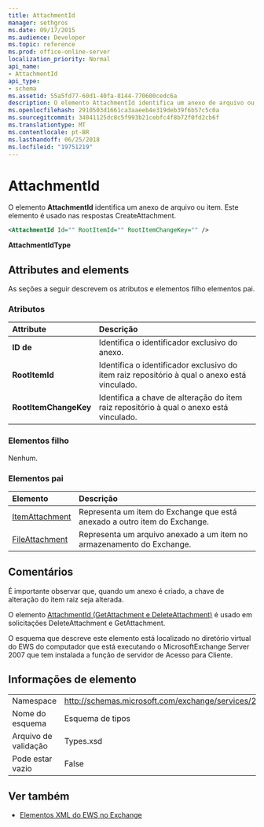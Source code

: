 ```yaml
---
title: AttachmentId
manager: sethgros
ms.date: 09/17/2015
ms.audience: Developer
ms.topic: reference
ms.prod: office-online-server
localization_priority: Normal
api_name:
- AttachmentId
api_type:
- schema
ms.assetid: 55a5fd77-60d1-40fa-8144-770600cedc6a
description: O elemento AttachmentId identifica um anexo de arquivo ou item. Este elemento é usado nas respostas CreateAttachment.
ms.openlocfilehash: 2910503d1661ca3aaeeb4e319deb39f6b57c5c0a
ms.sourcegitcommit: 34041125dc8c5f993b21cebfc4f8b72f0fd2cb6f
ms.translationtype: MT
ms.contentlocale: pt-BR
ms.lasthandoff: 06/25/2018
ms.locfileid: "19751219"
---
```

# <a name="attachmentid"></a>AttachmentId

O elemento **AttachmentId** identifica um anexo de arquivo ou item. Este elemento é usado nas respostas CreateAttachment. 
  
```xml
<AttachmentId Id="" RootItemId="" RootItemChangeKey="" />
```

 **AttachmentIdType**
## <a name="attributes-and-elements"></a>Attributes and elements

As seções a seguir descrevem os atributos e elementos filho elementos pai.
  
### <a name="attributes"></a>Atributos

|**Attribute**|**Descrição**|
|:-----|:-----|
|**ID de** <br/> |Identifica o identificador exclusivo do anexo.  <br/> |
|**RootItemId** <br/> |Identifica o identificador exclusivo do item raiz repositório à qual o anexo está vinculado.  <br/> |
|**RootItemChangeKey** <br/> |Identifica a chave de alteração do item raiz repositório à qual o anexo está vinculado.  <br/> |
   
### <a name="child-elements"></a>Elementos filho

Nenhum.
  
### <a name="parent-elements"></a>Elementos pai

|**Elemento**|**Descrição**|
|:-----|:-----|
|[ItemAttachment](itemattachment.md) <br/> |Representa um item do Exchange que está anexado a outro item do Exchange.  <br/> |
|[FileAttachment](fileattachment.md) <br/> |Representa um arquivo anexado a um item no armazenamento do Exchange.  <br/> |
   
## <a name="remarks"></a>Comentários

É importante observar que, quando um anexo é criado, a chave de alteração do item raiz seja alterada.
  
O elemento [AttachmentId (GetAttachment e DeleteAttachment)](attachmentid-getattachment-and-deleteattachment.md) é usado em solicitações DeleteAttachment e GetAttachment. 
  
O esquema que descreve este elemento está localizado no diretório virtual do EWS do computador que está executando o MicrosoftExchange Server 2007 que tem instalada a função de servidor de Acesso para Cliente.
  
## <a name="element-information"></a>Informações de elemento

|||
|:-----|:-----|
|Namespace  <br/> |http://schemas.microsoft.com/exchange/services/2006/types  <br/> |
|Nome do esquema  <br/> |Esquema de tipos  <br/> |
|Arquivo de validação  <br/> |Types.xsd  <br/> |
|Pode estar vazio  <br/> |False  <br/> |
   
## <a name="see-also"></a>Ver também

- [Elementos XML do EWS no Exchange](ews-xml-elements-in-exchange.md)

